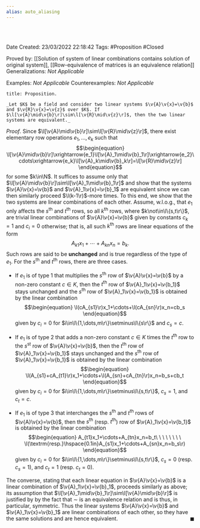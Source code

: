 ```yaml
---
alias: auto_aliasing
---
```


<br />
<br />

Date Created: 23/03/2022 22:18:42
Tags: #Proposition #Closed 

Proved by: [[Solution of system of linear combinations contains solution of original system]], [[Row-equivalence of matrices is an equivalence relation]]
Generalizations: _Not Applicable_

Examples: _Not Applicable_
Counterexamples: _Not Applicable_

``` ad-Proposition
title: Proposition.

_Let $K$ be a field and consider two linear systems $\v{A}\v{x}=\v{b}$ and $\v{R}\v{x}=\v{z}$ over $K$. If $\l[\v{A}\mid\v{b}\r]\sim\l[\v{R}\mid\v{z}\r]$, then the two linear systems are equivalent._

```

_Proof_. Since $\l[\v{A}\mid\v{b}\r]\sim\l[\v{R}\mid\v{z}\r]$, there exist elementary row operations $e_1,\dots,e_k$ such that
$$\begin{equation}
    \l[\v{A}\mid\v{b}\r]\xrightarrow{e_1}\l[\v{A}_1\mid\v{b}_1\r]\xrightarrow{e_2}\cdots\xrightarrow{e_k}\l[\v{A}_k\mid\v{b}_k\r]=\l[\v{R}\mid\v{z}\r]
\end{equation}$$
for some $k\in\N$. It suffices to assume only that $\l[\v{A}\mid\v{b}\r]\sim\l[\v{A}_1\mid\v{b}_1\r]$ and show that the systems $\v{A}\v{x}=\v{b}$ and $\v{A}_1\v{x}=\v{b}_1$ are equivalent since we can then similarly proceed $\l(k-1\r)$-more times. To this end, we show that the two systems are linear combinations of each other. Assume, w.l.o.g., that $e_1$ only affects the $s^\textrm{th}$ and $t^\textrm{th}$ rows, so all $k^\textrm{th}$ rows, where $k\not\in\l\{s,t\r\}$, are trivial linear combinations of $\v{A}\v{x}=\v{b}$ given by constants $c_k=1$ and $c_i=0$ otherwise; that is, all such $k^\textrm{th}$ rows are linear equations of the form
$$\begin{equation}
    A_{k1}x_1+\cdots+A_{kn}x_n=b_k.
\end{equation}$$
Such rows are said to be **unchanged** and is true regardless of the type of $e_1$. For the $s^\textrm{th}$ and $t^\textrm{th}$ rows, there are three cases.
* If $e_1$ is of type 1 that multiplies the $s^\textrm{th}$ row of $\v{A}\v{x}=\v{b}$ by a non-zero constant $c\in K$, then the $t^\textrm{th}$ row of $\v{A}_1\v{x}=\v{b_1}$ stays unchanged and the $s^\textrm{th}$ row of $\v{A}_1\v{x}=\v{b_1}$ is obtained by the linear combination
$$\begin{equation}
    \l(cA_{s1}\r)x_1+\cdots+\l(cA_{sn}\r)x_n=cb_s
\end{equation}$$
given by $c_i=0$ for $i\in\l\{1,\dots,m\r\}\setminus\l\{s\r\}$ and $c_s=c$.

* If $e_1$ is of type 2 that adds a non-zero constant $c\in K$ times the $t^\textrm{th}$ row to the $s^\textrm{st}$ row of $\v{A}\v{x}=\v{b}$, then the $t^\textrm{th}$ row of $\v{A}_1\v{x}=\v{b_1}$ stays unchanged and the $s^\textrm{th}$ row of $\v{A}_1\v{x}=\v{b_1}$ is obtained by the linear combination
$$\begin{equation}
    \l(A_{s1}+cA_{t1}\r)x_1+\cdots+\l(A_{sn}+cA_{tn}\r)x_n=b_s+cb_t
\end{equation}$$
given by $c_i=0$ for $i\in\l\{1,\dots,m\r\}\setminus\l\{s,t\r\}$, $c_s=1$, and $c_t=c$.

* If $e_1$ is of type 3 that interchanges the $s^\textrm{th}$ and $t^\textrm{th}$ rows of $\v{A}\v{x}=\v{b}$, then the $s^\textrm{th}$ (resp. $t^\textrm{th}$) row of $\v{A}_1\v{x}=\v{b_1}$ is obtained by the linear combination
$$\begin{equation}
    A_{t1}x_1+\cdots+A_{tn}x_n=b_t\ \ \ \ \ \ \ \ \l(\textrm{resp.}\hspace{0.1in}A_{s1}x_1+\cdots+A_{sn}x_n=b_s\r)
\end{equation}$$
given by $c_i=0$ for $i\in\l\{1,\dots,m\r\}\setminus\l\{s,t\r\}$, $c_s=0$ (resp. $c_s=1$), and $c_t=1$ (resp. $c_t=0$).

The converse, stating that each linear equation in $\v{A}\v{x}=\v{b}$ is a linear combination of $\v{A}_1\v{x}=\v{b}_1$, proceeds similarly as above; its assumption that $\l[\v{A}_1\mid\v{b}_1\r]\sim\l[\v{A}\mid\v{b}\r]$ is justified by by the fact that $\sim$ is an equivalence relation and is thus, in particular, symmetric. Thus the linear systems $\v{A}\v{x}=\v{b}$ and $\v{A}_1\v{x}=\v{b}_1$ are linear combinations of each other, so they have the same solutions and are hence equivalent.<span style="float:right;">$\blacksquare$</span>
